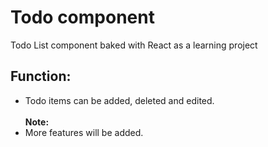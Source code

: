 # Todo component<br>
Todo List component baked with React as a learning project<br>
## Function:
- Todo items can be added, deleted and edited.<br><br>
**Note:**<br>
- More features will be added. <br>
